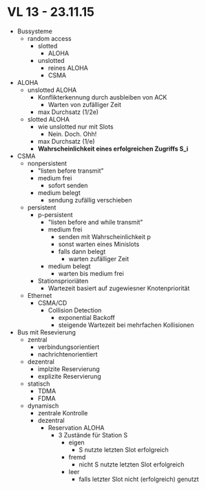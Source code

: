 # VL 13 - 23.11.15
* Bussysteme
    * random access
        * slotted
            * ALOHA
        * unslotted
            * reines ALOHA
            * CSMA
* ALOHA
    * unslotted ALOHA
        * Konflikterkennung durch ausbleiben von ACK
            * Warten von zufälliger Zeit
        * max Durchsatz (1/2e)
    * slotted ALOHA
        * wie unslotted nur mit Slots
            * Nein. Doch. Ohh!
        * max Durchsatz (1/e)
        * __Wahrscheinlichkeit eines erfolgreichen Zugriffs S_i__
* CSMA
    * nonpersistent
        * "listen before transmit"
        * medium frei
            * sofort senden
        * medium belegt
            * sendung zufällig verschieben
    * persistent
        * p-persistent
            * "listen before and while transmit"
            * medium frei
                * senden mit Wahrscheinlichkeit p
                * sonst warten eines Minislots
                * falls dann belegt
                    * warten zufälliger Zeit
            * medium belegt
                * warten bis medium frei
        * Stationsprioriäten
            * Wartezeit basiert auf zugewiesner Knotenpriorität
    * Ethernet
        * CSMA/CD
            * Collision Detection
                * exponential Backoff
                * steigende Wartezeit bei mehrfachen Kollisionen
* Bus mit Resevierung
    * zentral
        * verbindungsorientiert
        * nachrichtenorientiert
    * dezentral
        * implzite Reservierung
        * explizite Reservierung
    * statisch
        * TDMA
        * FDMA
    * dynamisch
        * zentrale Kontrolle
        * dezentral
            * Reservation ALOHA
                * 3 Zustände für Station S
                    * eigen
                        * S nutzte letzten Slot erfolgreich
                    * fremd
                        * nicht S nutzte letzten Slot erfolgreich
                    * leer
                        * falls letzter Slot nicht (erfolgreich) genutzt
